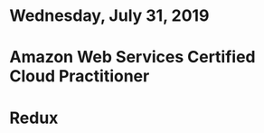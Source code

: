 Wednesday, July 31, 2019
======================
# Amazon Web Services Certified Cloud Practitioner
# Redux